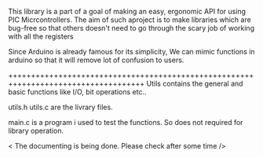 This library is a part of a goal of making an easy, ergonomic API for using 
PIC Micrcontrollers. The aim of such aproject is to make libraries which are bug-free
so that others doesn't need to go through the scary job of working with all the registers  

Since Arduino is already famous for its simplicity, We can mimic functions in arduino
so that it will remove lot of confusion to users.

++++++++++++++++++++++++++++++++++++++++++++++++++++++++++++++++++++++++++++++++++++
Utils contains the general and basic functions like I/O, bit operations etc..

utils.h
utils.c
are the livrary files.

main.c is a program i used to test the functions. So does not required for library operation.


<      The documenting is being done. Please check after some time    />